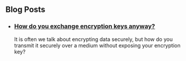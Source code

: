 ## Blog Posts


- ### [How do you exchange encryption keys anyway?](/how-do-you-exchange-keys-anyway)
    It is often we talk about encrypting data securely, but how do you transmit it securely over a medium without exposing your encryption key?